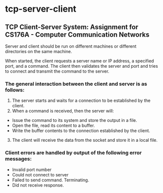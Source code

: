 # tcp-server-client
## TCP Client-Server System: Assignment for CS176A - Computer Communication Networks

Server and client should be run on different machines or different directories on the same machine.

When started, the client requests a server name or IP address, a specified port, and a command.  The client then validates the server and port and tries to connect and transmit the command to the server.

### The general interaction between the client and server is as follows:

1. The server starts and waits for a connection to be established by the client. 
2. When a command is received, then the server will:
  * Issue the command to its system and store the output in a file.
  * Open the file, read its content to a buffer.
  * Write the buffer contents to the connection established by the client.
3. The client will receive the data from the socket and store it in a local file.

### Client errors are handled by output of the following error messages:
* Invalid port number
* Could not connect to server
* Failed to send command. Terminating.
* Did not receive response.
